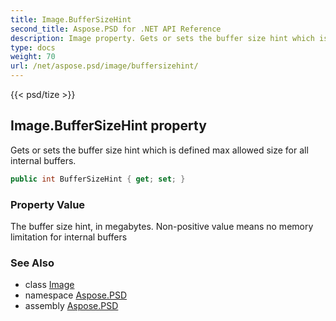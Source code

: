 ```yaml
---
title: Image.BufferSizeHint
second_title: Aspose.PSD for .NET API Reference
description: Image property. Gets or sets the buffer size hint which is defined max allowed size for all internal buffers
type: docs
weight: 70
url: /net/aspose.psd/image/buffersizehint/
---
```

{{< psd/tize >}}
## Image.BufferSizeHint property

Gets or sets the buffer size hint which is defined max allowed size for all internal buffers.

```csharp
public int BufferSizeHint { get; set; }
```

### Property Value

The buffer size hint, in megabytes. Non-positive value means no memory limitation for internal buffers

### See Also

* class [Image](../)
* namespace [Aspose.PSD](../../../aspose.psd/)
* assembly [Aspose.PSD](../../../)


